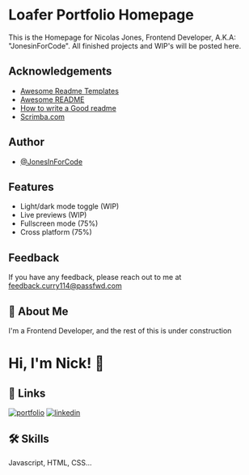 # Loafer Portfolio Homepage

This is the Homepage for Nicolas Jones, Frontend Developer, A.K.A: "JonesinForCode". All finished projects and WIP's will be posted here.

## Acknowledgements

 - [Awesome Readme Templates](https://awesomeopensource.com/project/elangosundar/awesome-README-templates)
 - [Awesome README](https://github.com/matiassingers/awesome-readme)
 - [How to write a Good readme](https://bulldogjob.com/news/449-how-to-write-a-good-readme-for-your-github-project)
 - [Scrimba.com](https://www.scrimba.com)


## Author

- [@JonesInForCode](https://www.github.com/JonesInForCode)


## Features

- Light/dark mode toggle (WIP)
- Live previews (WIP)
- Fullscreen mode (75%)
- Cross platform (75%)


## Feedback

If you have any feedback, please reach out to me at feedback.curry114@passfwd.com


## 🚀 About Me
I'm a Frontend Developer, and the rest of this is under construction


# Hi, I'm Nick! 👋


## 🔗 Links
[![portfolio](https://img.shields.io/badge/my_portfolio-000?style=for-the-badge&logo=ko-fi&logoColor=white)](#)
[![linkedin](https://img.shields.io/badge/linkedin-0A66C2?style=for-the-badge&logo=linkedin&logoColor=white)](https://www.linkedin.com/in/nicolas-jones-0930b6177)


## 🛠 Skills
Javascript, HTML, CSS...


